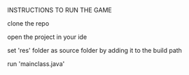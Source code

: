 INSTRUCTIONS TO RUN THE GAME

clone the repo

open the project in your ide 

set 'res' folder as source folder by adding it to the build path

run 'mainclass.java'

